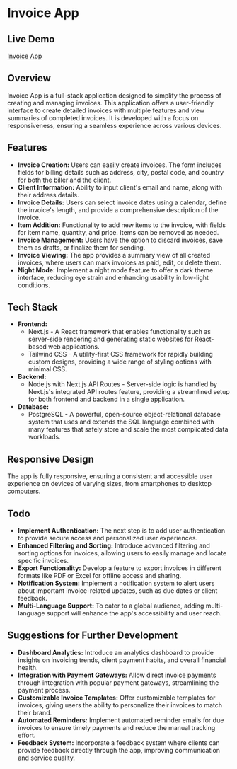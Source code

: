 # Invoice App

## Live Demo

<a href="https://invoice-app.eestaniel.com" target="_blank">Invoice App</a>


## Overview
Invoice App is a full-stack application designed to simplify the process of creating and managing invoices. This application offers a user-friendly interface to create detailed invoices with multiple features and view summaries of completed invoices. It is developed with a focus on responsiveness, ensuring a seamless experience across various devices.


## Features
- **Invoice Creation:** Users can easily create invoices. The form includes fields for billing details such as address, city, postal code, and country for both the biller and the client.
- **Client Information:** Ability to input client's email and name, along with their address details.
- **Invoice Details:** Users can select invoice dates using a calendar, define the invoice's length, and provide a comprehensive description of the invoice.
- **Item Addition:** Functionality to add new items to the invoice, with fields for item name, quantity, and price. Items can be removed as needed.
- **Invoice Management:** Users have the option to discard invoices, save them as drafts, or finalize them for sending.
- **Invoice Viewing:** The app provides a summary view of all created invoices, where users can mark invoices as paid, edit, or delete them.
- **Night Mode:** Implement a night mode feature to offer a dark theme interface, reducing eye strain and enhancing usability in low-light conditions.


## Tech Stack
- **Frontend:** 
  - Next.js - A React framework that enables functionality such as server-side rendering and generating static websites for React-based web applications.
  - Tailwind CSS - A utility-first CSS framework for rapidly building custom designs, providing a wide range of styling options with minimal CSS.
- **Backend:** 
  - Node.js with Next.js API Routes - Server-side logic is handled by Next.js's integrated API routes feature, providing a streamlined setup for both frontend and backend in a single application.
- **Database:** 
  - PostgreSQL - A powerful, open-source object-relational database system that uses and extends the SQL language combined with many features that safely store and scale the most complicated data workloads.

## Responsive Design
The app is fully responsive, ensuring a consistent and accessible user experience on devices of varying sizes, from smartphones to desktop computers.

## Todo
- **Implement Authentication:** The next step is to add user authentication to provide secure access and personalized user experiences.
- **Enhanced Filtering and Sorting:** Introduce advanced filtering and sorting options for invoices, allowing users to easily manage and locate specific invoices.
- **Export Functionality:** Develop a feature to export invoices in different formats like PDF or Excel for offline access and sharing.
- **Notification System:** Implement a notification system to alert users about important invoice-related updates, such as due dates or client feedback.
- **Multi-Language Support:** To cater to a global audience, adding multi-language support will enhance the app's accessibility and user reach.

## Suggestions for Further Development
- **Dashboard Analytics:** Introduce an analytics dashboard to provide insights on invoicing trends, client payment habits, and overall financial health.
- **Integration with Payment Gateways:** Allow direct invoice payments through integration with popular payment gateways, streamlining the payment process.
- **Customizable Invoice Templates:** Offer customizable templates for invoices, giving users the ability to personalize their invoices to match their brand.
- **Automated Reminders:** Implement automated reminder emails for due invoices to ensure timely payments and reduce the manual tracking effort.
- **Feedback System:** Incorporate a feedback system where clients can provide feedback directly through the app, improving communication and service quality.
